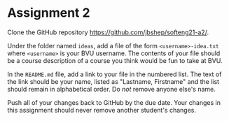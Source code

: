 # Assignment 2

Clone the GitHub repository https://github.com/jbshep/softeng21-a2/.

Under the folder named `ideas`, add a file of the form `<username>-idea.txt` where `<username>` is your BVU username.  The contents of your file should be a course description of a course you think would be fun to take at BVU.

In the `README.md` file, add a link to your file in the numbered list.  The text of the link should be your name, listed as "Lastname, Firstname" and the list should remain in alphabetical order.  Do *not* remove anyone else's name.

Push all of your changes back to GitHub by the due date.  Your changes in this assignment should never remove another student's changes.
